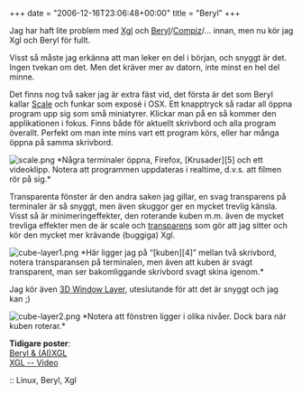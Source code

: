 +++
date = "2006-12-16T23:06:48+00:00"
title = "Beryl"
+++

Jag har haft lite problem med [Xgl][1] och [Beryl][2]/[Compiz][3]/&#8230; innan, men nu kör jag Xgl och Beryl för fullt.

Visst så måste jag erkänna att man leker en del i början, och snyggt är det. Ingen tvekan om det. Men det kräver mer av datorn, inte minst en hel del minne.

Det finns nog två saker jag är extra fäst vid, det första är det som Beryl kallar [Scale][4] och funkar som exposé i OSX. Ett knapptryck så radar all öppna program upp sig som små miniatyrer. Klickar man på en så kommer den applikationen i fokus. Finns både för aktuellt skrivbord och alla program överallt. Perfekt om man inte mins vart ett program körs, eller har många öppna på samma skrivbord.

<img id="image162" src="/images/2006/12/scale.png" alt="scale.png" />  
*Några terminaler öppna, Firefox, [Krusader][5] och ett videoklipp. Notera att programmen uppdateras i realtime, d.v.s. att filmen rör på sig.*

Transparenta fönster är den andra saken jag gillar, en svag transparens på terminaler är så snyggt, men även skuggor ger en mycket trevlig känsla. Visst så är minimeringeffekter, den roterande kuben m.m. även de mycket trevliga effekter men de är scale och [transparens][4] som gör att jag sitter och kör den mycket mer krävande (buggiga) Xgl.

<img id="image163" src="/images/2006/12/cube-layer1.png" alt="cube-layer1.png" />  
*Här ligger jag på &#8220;[kuben][4]&#8221; mellan två skrivbord, notera transparansen på terminalen, men även att kuben är svagt transparent, man ser bakomliggande skrivbord svagt skina igenom.*

Jag kör även [3D Window Layer][6], uteslutande för att det är snyggt och jag kan ;) 

<img id="image164" src="/images/2006/12/cube-layer2.png" alt="cube-layer2.png" />  
*Notera att fönstren ligger i olika nivåer. Dock bara när kuben roterar.*

**Tidigare poster**:  
[Beryl &#038; (AI)XGL][6]  
[XGL -- Video][7]

:: Linux, Beryl, Xgl

<small></small>

 [1]: http://en.wikipedia.org/wiki/Xgl
 [2]: http://www.beryl-project.org/
 [3]: http://en.wikipedia.org/wiki/Compiz
 [4]: http://www.beryl-project.org/features.php
 [5]: http://krusader.sourceforge.net/
 [6]: http://nsg.cc/2006/11/beryl-aixgl/
 [7]: http://nsg.cc/2006/07/xgl-video/
